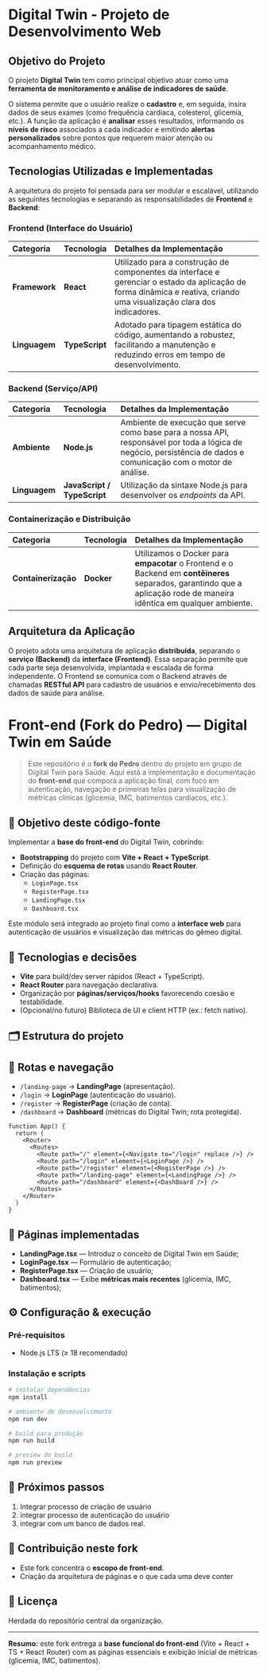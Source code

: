 # Digital Twin - Projeto de Desenvolvimento Web

## Objetivo do Projeto
O projeto **Digital Twin** tem como principal objetivo atuar como uma **ferramenta de monitoramento e análise de indicadores de saúde**. 

O sistema permite que o usuário realize o **cadastro** e, em seguida, insira dados de seus exames (como frequência cardíaca, colesterol, glicemia, etc.). A função da aplicação é **analisar** esses resultados, informando os **níveis de risco** associados a cada indicador e emitindo **alertas personalizados** sobre pontos que requerem maior atenção ou acompanhamento médico.

## Tecnologias Utilizadas e Implementadas
A arquitetura do projeto foi pensada para ser modular e escalável, utilizando as seguintes tecnologias e separando as responsabilidades de **Frontend** e **Backend**:

### Frontend (Interface do Usuário)
| Categoria | Tecnologia | Detalhes da Implementação |
| :--- | :--- | :--- |
| **Framework** | **React** | Utilizado para a construção de componentes da interface e gerenciar o estado da aplicação de forma dinâmica e reativa, criando uma visualização clara dos indicadores. |
| **Linguagem** | **TypeScript** | Adotado para tipagem estática do código, aumentando a robustez, facilitando a manutenção e reduzindo erros em tempo de desenvolvimento. |

### Backend (Serviço/API)
| Categoria | Tecnologia | Detalhes da Implementação |
| :--- | :--- | :--- |
| **Ambiente** | **Node.js** | Ambiente de execução que serve como base para a nossa API, responsável por toda a lógica de negócio, persistência de dados e comunicação com o motor de análise. |
| **Linguagem** | **JavaScript / TypeScript** | Utilização da sintaxe Node.js para desenvolver os *endpoints* da API. |

### Containerização e Distribuição
| Categoria | Tecnologia | Detalhes da Implementação |
| :--- | :--- | :--- |
| **Containerização** | **Docker** | Utilizamos o Docker para **empacotar** o Frontend e o Backend em **contêineres** separados, garantindo que a aplicação rode de maneira idêntica em qualquer ambiente. |

## Arquitetura da Aplicação
O projeto adota uma arquitetura de aplicação **distribuída**, separando o **serviço (Backend)** da **interface (Frontend)**. Essa separação permite que cada parte seja desenvolvida, implantada e escalada de forma independente. O Frontend se comunica com o Backend através de chamadas **RESTful API** para cadastro de usuários e envio/recebimento dos dados de saúde para análise.


# Front-end (Fork do Pedro) — Digital Twin em Saúde

> Este repositório é o **fork do Pedro** dentro do projeto em grupo de Digital Twin para Saúde. Aqui está a implementação e documentação do **front-end** que comporá a aplicação final, com foco em autenticação, navegação e primeiras telas para visualização de métricas clínicas (glicemia, IMC, batimentos cardíacos, etc.).

## 🎯 Objetivo deste código-fonte

Implementar a **base do front-end** do Digital Twin, cobrindo:

- **Bootstrapping** do projeto com **Vite + React + TypeScript**.
- Definição do **esquema de rotas** usando **React Router**.
- Criação das páginas:
  - `LoginPage.tsx`
  - `RegisterPage.tsx`
  - `LandingPage.tsx`
  - `Dashboard.tsx`

Este módulo será integrado ao projeto final como a **interface web** para autenticação de usuários e visualização das métricas do gêmeo digital.


## 🧩 Tecnologias e decisões

- **Vite** para build/dev server rápidos (React + TypeScript).
- **React Router** para navegação declarativa.
- Organização por **páginas/serviços/hooks** favorecendo coesão e testabilidade.
- (Opcional/no futuro) Biblioteca de UI e client HTTP (ex.: fetch nativo).

## 🗂️ Estrutura do projeto



## 🧭 Rotas e navegação

- `/landing-page` → **LandingPage** (apresentação).
- `/login` → **LoginPage** (autenticação do usuário).
- `/register` → **RegisterPage** (criação de conta).
- `/dashboard` → **Dashboard** (métricas do Digital Twin; rota protegida).

```tsx
function App() {
  return (
    <Router>
      <Routes>
        <Route path="/" element={<Navigate to="/login" replace />} />
        <Route path="/login" element={<LoginPage />} />
        <Route path="/register" element={<RegisterPage />} />
        <Route path="/landing-page" element={<LandingPage />} />
        <Route path="/dashboard" element={<DashBoard />} />
      </Routes>
    </Router>
  )
}
```

## 🧱 Páginas implementadas

- **LandingPage.tsx** — Introduz o conceito de Digital Twin em Saúde;
- **LoginPage.tsx** — Formulário de autenticação; 
- **RegisterPage.tsx** — Criação de usuário;  
- **Dashboard.tsx** — Exibe **métricas mais recentes** (glicemia, IMC, batimentos);

## ⚙️ Configuração & execução

### Pré-requisitos
- Node.js LTS (≥ 18 recomendado)

### Instalação e scripts

```bash
# instalar dependências
npm install

# ambiente de desenvolvimento
npm run dev

# build para produção
npm run build

# preview do build
npm run preview
```

## 🚧 Próximos passos

1. Integrar processo de criação de usuário
2. integrar processo de autenticação do usuário
3. integrar com um banco de dados real.

## 🤝 Contribuição neste fork

- Este fork concentra o **escopo de front-end**.
- Criação da arquitetura de páginas e o que cada uma deve conter

## 🧾 Licença

Herdada do repositório central da organização.

---

**Resumo:** este fork entrega a **base funcional do front-end** (Vite + React + TS + React Router) com as páginas essenciais e exibição inicial de métricas (glicemia, IMC, batimentos).
